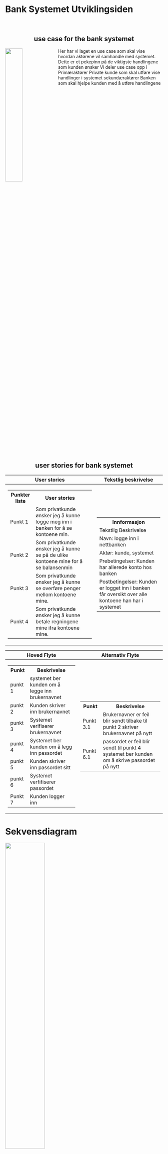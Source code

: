 # Bank Systemet Utviklingsiden

<br><h2 align ="center"> use case for the bank systemet</h2>

<img width="33%" align="left" src="Images/use_case.png">
Her har vi laget en use case som skal vise hvordan aktørene vil samhandle med systemet.
Dette er et pekepinn på de viktigste handlingene som kunden ønsker
Vi deler use case opp i
Primæraktører 
 Private kunde som skal utføre vise handlinger i systemet
 sekundæraktører
 Banken som skal hjelpe kunden med å utføre handlingene
<br clear="both"/>

<h2 align="center">user stories for bank systemet</h2>

| User stories | Tekstlig  beskrivelse | 
| --- | --- |
|<table><tr><th> Punkter liste </th><th> User stories </th></tr><tr><td> Punkt 1 </td><td> Som privatkunde ønsker jeg å kunne logge meg inn i banken for å se kontoene min.</td></tr><tr><td> Punkt 2 </td><td>Som privatkunde ønsker jeg å kunne se på de ulike kontoene mine for å se balansenmin<td></tr><tr><td> Punkt 3 </td><td> Som privatkunde ønsker jeg å kunne se overføre penger mellom kontoene mine.</td></tr><tr><td> Punkt 4 </td><td> Som privatkunde ønsker jeg å kunne betale regningene mine ifra kontoene mine.</td></tr></table>|<table><tr><th>Innformasjon</th></tr><tr> <td> Tekstlig Beskrivelse </td> </tr> <tr> <td> Navn: logge inn i nettbanken </td></tr><tr><td> Aktør: kunde, systemet </td> </tr><tr><td> Prebetingelser: Kunden har allerede konto hos banken </td></tr><tr><td> Postbetingelser: Kunden er logget inn i banken får oversikt over alle kontoene han har i systemet </tr></table> |


| Hoved Flyte | Alternativ Flyte |
|--|--|
|<table> <tr><th>Punkt</th><th>Beskrivelse</th></tr><tr><td>punkt 1</td><td>systemet ber kunden om å legge inn brukernavnet</td></tr><tr><td>punkt 2</td><td>Kunden skriver inn brukernavnet</td></tr><tr><td>punkt 3</td><td>Systemet verifiserer brukernavnet</td></tr><tr><td>punkt 4</td><td>Systemet ber kunden om å legg inn passordet</td></tr><tr><td>punkt 5</td><td>Kunden skriver inn passordet sitt</td></tr><tr><td>punkt 6</td><td>Systemet verfifiserer passordet</td></tr><tr><td>Punkt 7</td><td>Kunden logger inn</td></td></tr> </table>|<table><tr><th> Punkt</th><th>Beskrivelse</th></tr><tr><td>Punkt 3.1</td><td>Brukernavner er feil blir sendt tilbake til punkt 2 skriver brukernavnet på nytt</td></tr><tr><td>Punkt 6.1</td><td>passordet  er feil blir sendt til punkt 4 systemet ber kunden om å skrive passordet på nytt</td></tr> </table>|

# Sekvensdiagram

<p align="left" width="100%">
<img width="50%" src="Images/sequence_punkt_one.png">
<img width="50%" src="Images/sequence_punkt_two.png">
</p>

# Classdiagram
<img width="50%" src="Images/class_diagram.png">



